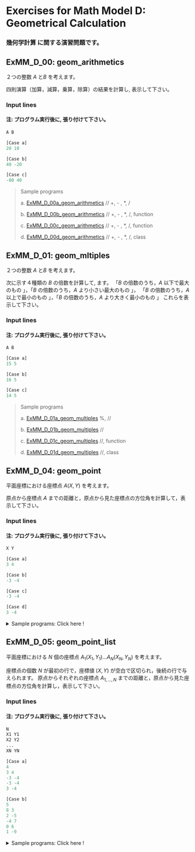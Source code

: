 # **Exercises for Math Model D: Geometrical Calculation**
### 幾何学計算 に関する演習問題です。

## ExMM_D_00: geom_arithmetics
２つの整数 $A$ と$B$ を考えます。

四則演算（加算，減算，乗算，除算）の結果を計算し, 表示して下さい。

### Input lines
#### 注: プログラム実行後に, 張り付けて下さい。

``` python
A B

[Case a]
20 10 

[Case b]
40 -20

[Case c]
-80 40

```

>Sample programs
>
> a. [ExMM_D_00a_geom_arithmetics](https://github.com/GMPythonGitHub/GMPythonExMathModel/blob/main/ExMathModel_D_Geometrical%20Calculation/ExMM_D_00a_geom_arithmetics.py)
>    //  +, - , *, /
> 
> b. [ExMM_D_00b_geom_arithmetics](https://github.com/GMPythonGitHub/GMPythonExMathModel/blob/main/ExMathModel_D_Geometrical%20Calculation/ExMM_D_00b_geom_arithmetics.py)
>    //  +, - , *, /, function
> 
> c. [ExMM_D_00c_geom_arithmetics](https://github.com/GMPythonGitHub/GMPythonExMathModel/blob/main/ExMathModel_D_Geometrical%20Calculation/ExMM_D_00c_geom_arithmetics.py)
>    //  +, - , *, /, function
> 
> d. [ExMM_D_00d_geom_arithmetics](https://github.com/GMPythonGitHub/GMPythonExMathModel/blob/main/ExMathModel_D_Geometrical%20Calculation/ExMM_D_00d_geom_arithmetics.py)
>    //  +, - , *, /, class
> 


## ExMM_D_01: geom_mltiples
２つの整数 $A$ と$B$ を考えます。

次に示す４種類の $B$ の倍数を計算して, ます。
「$B$ の倍数のうち，$A$ 以下で最大のもの 」，「$B$ の倍数のうち，$A$ より小さい最大のもの 」，
「$B$ の倍数のうち，$A$ 以上で最小のもの 」，「$B$ の倍数のうち，$A$ より大きく最小のもの 」
これらを表示して下さい。


### Input lines
#### 注: プログラム実行後に, 張り付けて下さい。

``` python
A B

[Case a]
15 5 

[Case b]
16 5

[Case c]
14 5

```

>Sample programs
>
> a. [ExMM_D_01a_geom_multiples](https://github.com/GMPythonGitHub/GMPythonExMathModel/blob/main/ExMathModel_D_Geometrical%20Calculation/ExMM_D_01a_geom_multiples.py)
>    %, //
> 
> b. [ExMM_D_01b_geom_multiples](https://github.com/GMPythonGitHub/GMPythonExMathModel/blob/main/ExMathModel_D_Geometrical%20Calculation/ExMM_D_01b_geom_multiples.py)
>    //
> 
> c. [ExMM_D_01c_geom_multiples](https://github.com/GMPythonGitHub/GMPythonExMathModel/blob/main/ExMathModel_D_Geometrical%20Calculation/ExMM_D_01c_geom_multiples.py)
>    //, function
> 
> d. [ExMM_D_01d_geom_multiples](https://github.com/GMPythonGitHub/GMPythonExMathModel/blob/main/ExMathModel_D_Geometrical%20Calculation/ExMM_D_01d_geom_multiples.py)
>    //, class
> 


## ExMM_D_04: geom_point
平面座標における座標点 $A(X, Y)$ を考えます。

原点から座標点 $A$ までの距離と，原点から見た座標点の方位角を計算して，表示して下さい。


### Input lines
#### 注: プログラム実行後に, 張り付けて下さい。

``` python
X Y

[Case a]
3 4 

[Case b]
-3 -4

[Case c]
-3 -4

[Case d]
3 -4

```

<details>
<summary>Sample programs: Click here !</summary>

> a. [ExMM_D_04a_geom_point](https://github.com/GMPythonGitHub/GMPythonExMathModel/blob/main/ExMathModel_D_Geometrical%20Calculation/ExMM_D_04a_geom_point.py)
>    sqrt(), atan2()
 
</details>


## ExMM_D_05: geom_point_list
平面座標における $N$ 個の座標点 $A_1(X_1, Y_1) ... A_N(X_N, Y_N)$ を考えます。

座標点の個数 $N$ が最初の行で，座標値 $(X, Y)$ が空白で区切られ，後続の行で与えられます。
原点からそれぞれの座標点 $A_{1, ..., N}$ までの距離と，原点から見た座標点の方位角を計算し，表示して下さい。

### Input lines
#### 注: プログラム実行後に, 張り付けて下さい。

``` python
N
X1 Y1
X2 Y2
...
XN YN

[Case a]
4
3 4 
-3 -4
-3 -4
3 -4

[Case b]
5
8 3
2 -5
-4 7
0 6
1 -9

```

<details>
<summary>Sample programs: Click here !</summary>

> a. [ExMM_D_05a_geom_point_list](https://github.com/GMPythonGitHub/GMPythonExMathModel/blob/main/ExMathModel_D_Geometrical%20Calculation/ExMM_D_05a_geom_point_list.py)
>    sqrt(), atan2()

</details> 



